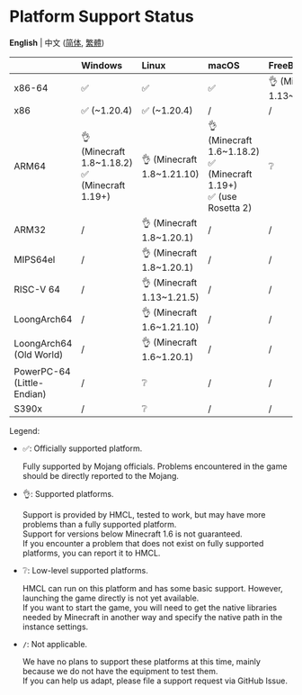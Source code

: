 # Platform Support Status

<!-- #BEGIN LANGUAGE_SWITCHER -->
**English** | 中文 ([简体](PLATFORM_zh.md), [繁體](PLATFORM_zh_Hant.md))
<!-- #END LANGUAGE_SWITCHER -->

<!-- #BEGIN BLOCK -->
<!-- #PROPERTY NAME=PLATFORM_TABLE -->
|                            | Windows                                           | Linux                      | macOS                                                                   | FreeBSD                     |
|----------------------------|:--------------------------------------------------|:---------------------------|:------------------------------------------------------------------------|:----------------------------|
| x86-64                     | ✅️                                                | ✅️                         | ✅️                                                                      | 👌 (Minecraft 1.13~1.21.10) |
| x86                        | ✅️ (~1.20.4)                                      | ✅️ (~1.20.4)               | /                                                                       | /                           |
| ARM64                      | 👌 (Minecraft 1.8~1.18.2)<br/>✅ (Minecraft 1.19+) | 👌 (Minecraft 1.8~1.21.10) | 👌 (Minecraft 1.6~1.18.2)<br/>✅ (Minecraft 1.19+)<br/>✅ (use Rosetta 2) | ❔                           |
| ARM32                      | /️                                                | 👌 (Minecraft 1.8~1.20.1)  | /                                                                       | /                           |
| MIPS64el                   | /                                                 | 👌 (Minecraft 1.8~1.20.1)  | /                                                                       | /                           |
| RISC-V 64                  | /                                                 | 👌 (Minecraft 1.13~1.21.5) | /                                                                       | /                           |
| LoongArch64                | /                                                 | 👌 (Minecraft 1.6~1.21.10) | /                                                                       | /                           |
| LoongArch64 (Old World)    | /                                                 | 👌 (Minecraft 1.6~1.20.1)  | /                                                                       | /                           |
| PowerPC-64 (Little-Endian) | /                                                 | ❔                          | /                                                                       | /                           |
| S390x                      | /                                                 | ❔                          | /                                                                       | /                           |
<!-- #END BLOCK -->

Legend:

* ✅: Officially supported platform.

  Fully supported by Mojang officials. Problems encountered in the game should be directly reported to the Mojang.

* 👌: Supported platforms.

  Support is provided by HMCL, tested to work, but may have more problems than a fully supported platform.  
  Support for versions below Minecraft 1.6 is not guaranteed.  
  If you encounter a problem that does not exist on fully supported platforms, you can report it to HMCL.

* ❔: Low-level supported platforms.

  HMCL can run on this platform and has some basic support. However, launching the game directly is not yet available.  
  If you want to start the game, you will need to get the native libraries needed by Minecraft in another way and specify the native path in the instance settings.

* `/`: Not applicable.

  We have no plans to support these platforms at this time, mainly because we do not have the equipment to test them.  
  If you can help us adapt, please file a support request via GitHub Issue.
